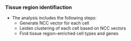 ### Tissue region identifiaction

- The analysis includes the following steps:
  - Generate NCC vector for each cell
  - Leiden clustering of each cell based on NCC vectors
  - Find tissue region-enriched cell types and genes
